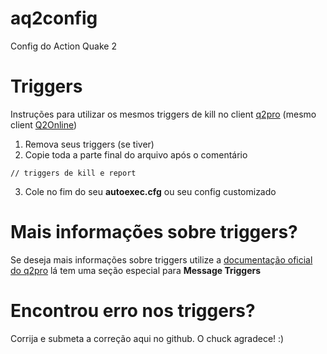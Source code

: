 # aq2config
Config do Action Quake 2

# Triggers
Instruções para utilizar os mesmos triggers de kill no client [q2pro](https://skuller.net/q2pro/) (mesmo client [Q2Online](https://q2online.net/action))

1. Remova seus triggers (se tiver)
2. Copie toda a parte final do arquivo após o comentário 
```
// triggers de kill e report
```

3. Cole no fim do seu **autoexec.cfg** ou seu config customizado

# Mais informações sobre triggers?
Se deseja mais informações sobre triggers utilize a [documentação oficial do q2pro](https://skuller.net/q2pro/nightly/client.html) lá tem uma seção especial para **Message Triggers**

# Encontrou erro nos triggers?
Corrija e submeta a correção aqui no github. O chuck agradece! :)
